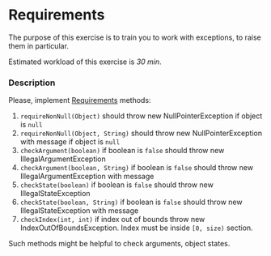# Requirements

The purpose of this exercise is to train you to work with exceptions, to raise them in particular.

Estimated workload of this exercise is _30 min_.

### Description
Please, implement [Requirements](src/main/java/com/epam/training/student_Sergei_Bespalov/Requirements.java) methods: 
1. `requireNonNull(Object)` should throw new NullPointerException if object is `null`
1. `requireNonNull(Object, String)` should throw new NullPointerException with message if object is `null`
1. `checkArgument(boolean)` if boolean is `false` should throw new IllegalArgumentException 
1. `checkArgument(boolean, String)` if boolean is `false` should throw new IllegalArgumentException with message 
1. `checkState(boolean)` if boolean is `false` should throw new IllegalStateException 
1. `checkState(boolean, String)` if boolean is `false` should throw new IllegalStateException with message 
1. `checkIndex(int, int)` if index out of bounds throw new IndexOutOfBoundsException. Index must be inside `[0, size)` section. 

Such methods might be helpful to check arguments, object states. 

